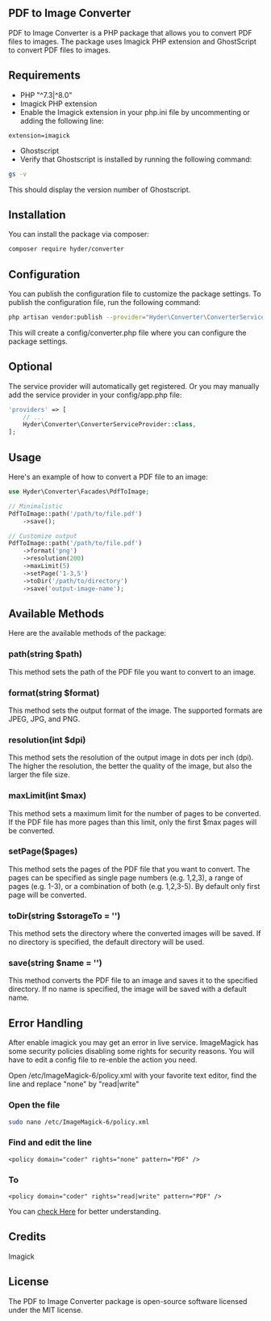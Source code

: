 ## PDF to Image Converter

PDF to Image Converter is a PHP package that allows you to convert PDF files to images. The package uses Imagick PHP extension and GhostScript to convert PDF files to images.

## Requirements

- PHP "^7.3|^8.0"
- Imagick PHP extension
- Enable the Imagick extension in your php.ini file by uncommenting or adding the following line:

```text
extension=imagick
```

- Ghostscript
- Verify that Ghostscript is installed by running the following command:

```bash
gs -v
```

This should display the version number of Ghostscript.

## Installation

You can install the package via composer:

```bash
composer require hyder/converter
```

## Configuration

You can publish the configuration file to customize the package settings. To publish the configuration file, run the following command:

```bash
php artisan vendor:publish --provider="Hyder\Converter\ConverterServiceProvider" --tag="config"

```

This will create a config/converter.php file where you can configure the package settings.

## Optional

The service provider will automatically get registered. Or you may manually add the service provider in your config/app.php file:

```php
'providers' => [
    // ...
    Hyder\Converter\ConverterServiceProvider::class,
];
```

## Usage

Here's an example of how to convert a PDF file to an image:

```php
use Hyder\Converter\Facades\PdfToImage;

// Minimalistic
PdfToImage::path('/path/to/file.pdf')
    ->save();

// Customize output
PdfToImage::path('/path/to/file.pdf')
    ->format('png')
    ->resolution(200)
    ->maxLimit(5)
    ->setPage('1-3,5')
    ->toDir('/path/to/directory')
    ->save('output-image-name');

```

## Available Methods

Here are the available methods of the package:

### path(string $path)

This method sets the path of the PDF file you want to convert to an image.

### format(string $format)

This method sets the output format of the image. The supported formats are JPEG, JPG, and PNG.

### resolution(int $dpi)

This method sets the resolution of the output image in dots per inch (dpi). The higher the resolution, the better the quality of the image, but also the larger the file size.

### maxLimit(int $max)

This method sets a maximum limit for the number of pages to be converted. If the PDF file has more pages than this limit, only the first $max pages will be converted.

### setPage($pages)

This method sets the pages of the PDF file that you want to convert. The pages can be specified as single page numbers (e.g. 1,2,3), a range of pages (e.g. 1-3), or a combination of both (e.g. 1,2,3-5). By default only first page will be converted.

### toDir(string $storageTo = '')

This method sets the directory where the converted images will be saved. If no directory is specified, the default directory will be used.

### save(string $name = '')

This method converts the PDF file to an image and saves it to the specified directory. If no name is specified, the image will be saved with a default name.

## Error Handling

After enable imagick you may get an error in live service. ImageMagick has some security policies disabling some rights for security reasons.
You will have to edit a config file to re-enble the action you need.

Open /etc/ImageMagick-6/policy.xml with your favorite text editor, find the line <policy domain="coder" rights="none" pattern="PDF" /> and replace "none" by "read|write"

### Open the file

```bash
sudo nano /etc/ImageMagick-6/policy.xml
```

### Find and edit the line

```text
<policy domain="coder" rights="none" pattern="PDF" />
```

### To

```text
<policy domain="coder" rights="read|write" pattern="PDF" />
```

You can [check Here](https://askubuntu.com/questions/1127260/imagemagick-convert-not-allowed#:~:text=ImageMagick%20has%20some,write%22%20pattern%3D%22PDF%22%20/%3E) for better understanding.

## Credits

Imagick

## License

The PDF to Image Converter package is open-source software licensed under the MIT license.
